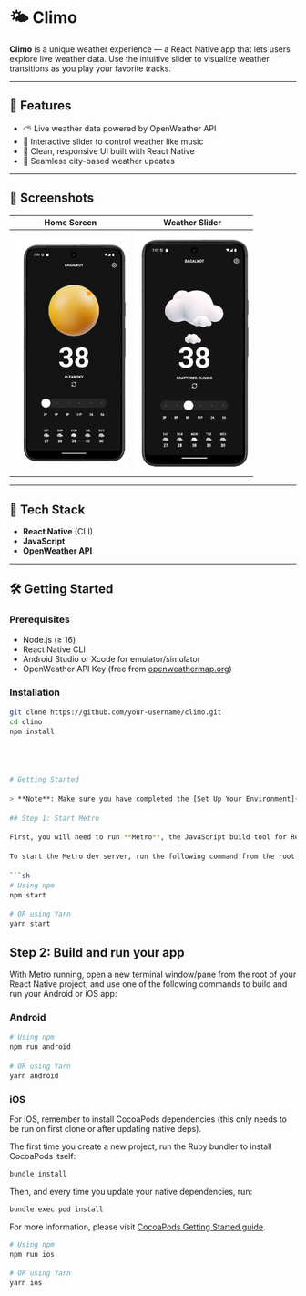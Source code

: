 # 🌤️ Climo

**Climo** is a unique weather experience — a React Native app that lets users explore live weather data. Use the intuitive slider to visualize weather transitions as you play your favorite tracks.

---

## 🚀 Features

- ⛅ Live weather data powered by OpenWeather API
- 🎵 Interactive slider to control weather like music
- 📱 Clean, responsive UI built with React Native
- 🔄 Seamless city-based weather updates

---

## 📸 Screenshots

| Home Screen                                                                  | Weather Slider                                                                 |
| ---------------------------------------------------------------------------- | ------------------------------------------------------------------------------ |
| <img src="./screenshots/WeatherPage-Photoroom.png" alt="Home" width="200" /> | <img src="./screenshots/WeatherSlider-Photoroom.png" alt="Home" width="200" /> |

---

## 🧰 Tech Stack

- **React Native** (CLI)
- **JavaScript**
- **OpenWeather API**

---

## 🛠️ Getting Started

### Prerequisites

- Node.js (≥ 16)
- React Native CLI
- Android Studio or Xcode for emulator/simulator
- OpenWeather API Key (free from [openweathermap.org](https://openweathermap.org/api))

### Installation

````bash
git clone https://github.com/your-username/climo.git
cd climo
npm install




# Getting Started

> **Note**: Make sure you have completed the [Set Up Your Environment](https://reactnative.dev/docs/set-up-your-environment) guide before proceeding.

## Step 1: Start Metro

First, you will need to run **Metro**, the JavaScript build tool for React Native.

To start the Metro dev server, run the following command from the root of your React Native project:

```sh
# Using npm
npm start

# OR using Yarn
yarn start
````

## Step 2: Build and run your app

With Metro running, open a new terminal window/pane from the root of your React Native project, and use one of the following commands to build and run your Android or iOS app:

### Android

```sh
# Using npm
npm run android

# OR using Yarn
yarn android
```

### iOS

For iOS, remember to install CocoaPods dependencies (this only needs to be run on first clone or after updating native deps).

The first time you create a new project, run the Ruby bundler to install CocoaPods itself:

```sh
bundle install
```

Then, and every time you update your native dependencies, run:

```sh
bundle exec pod install
```

For more information, please visit [CocoaPods Getting Started guide](https://guides.cocoapods.org/using/getting-started.html).

```sh
# Using npm
npm run ios

# OR using Yarn
yarn ios
```
